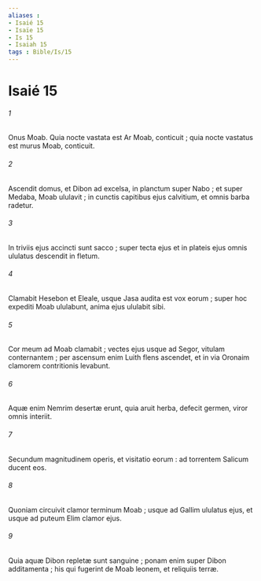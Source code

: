 ```yaml
---
aliases : 
- Isaié 15
- Isaïe 15
- Is 15
- Isaiah 15
tags : Bible/Is/15
---
```


# Isaié 15

###### 1
Onus Moab. Quia nocte vastata est Ar Moab, conticuit ; quia nocte vastatus est murus Moab, conticuit.
###### 2
Ascendit domus, et Dibon ad excelsa, in planctum super Nabo ; et super Medaba, Moab ululavit ; in cunctis capitibus ejus calvitium, et omnis barba radetur.
###### 3
In triviis ejus accincti sunt sacco ; super tecta ejus et in plateis ejus omnis ululatus descendit in fletum.
###### 4
Clamabit Hesebon et Eleale, usque Jasa audita est vox eorum ; super hoc expediti Moab ululabunt, anima ejus ululabit sibi.
###### 5
Cor meum ad Moab clamabit ; vectes ejus usque ad Segor, vitulam conternantem ; per ascensum enim Luith flens ascendet, et in via Oronaim clamorem contritionis levabunt.
###### 6
Aquæ enim Nemrim desertæ erunt, quia aruit herba, defecit germen, viror omnis interiit.
###### 7
Secundum magnitudinem operis, et visitatio eorum : ad torrentem Salicum ducent eos.
###### 8
Quoniam circuivit clamor terminum Moab ; usque ad Gallim ululatus ejus, et usque ad puteum Elim clamor ejus.
###### 9
Quia aquæ Dibon repletæ sunt sanguine ; ponam enim super Dibon additamenta ; his qui fugerint de Moab leonem, et reliquiis terræ.
